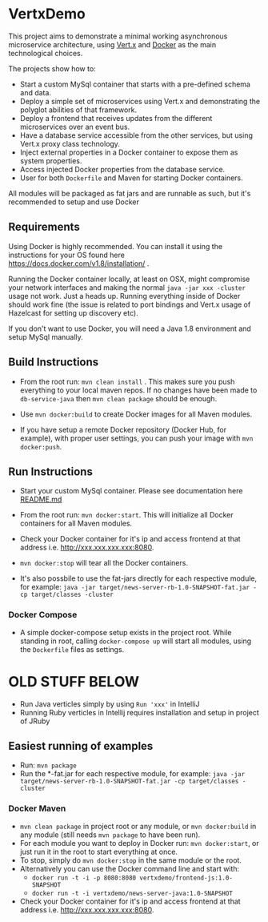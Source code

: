 # VertxDemo
This project aims to demonstrate a minimal working asynchronous microservice architecture, using [Vert.x](http://vertx.io/) 
and [Docker](https://www.docker.com/) as the main technological choices.

The projects show how to:

  * Start a custom MySql container that starts with a pre-defined schema and data.
  * Deploy a simple set of microservices using Vert.x and demonstrating the polyglot abilities of that framework.
  * Deploy a frontend that receives updates from the different microservices over an event bus.
  * Have a database service accessible from the other services, but using Vert.x proxy class technology.
  * Inject external properties in a Docker container to expose them as system properties.
  * Access injected Docker properties from the database service.
  * User for both `Dockerfile` and Maven for starting Docker containers.
  
All modules will be packaged as fat jars and are runnable as such, but it's recommended to setup and use Docker  
  
## Requirements
Using Docker is highly recommended. You can install it using the instructions for your OS found here <https://docs.docker.com/v1.8/installation/> .

Running the Docker container locally, at least on OSX, might compromise your network interfaces and making the normal `java -jar xxx -cluster`
usage not work. Just a heads up. Running everything inside of Docker should work fine (the issue is related to port bindings and 
Vert.x usage of Hazelcast for setting up discovery etc).
  
If you don't want to use Docker, you will need a Java 1.8 environment and setup MySql manually.  
  
## Build Instructions  

* From the root run: `mvn clean install` . This makes sure you push everything to your local maven repos. If no changes 
have been made to `db-service-java` then `mvn clean package` should be enough.

* Use `mvn docker:build` to create Docker images for all Maven modules.

* If you have setup a remote Docker repository (Docker Hub, for example), with proper user settings, you can push your
image with `mvn docker:push`.

## Run Instructions

* Start your custom MySql container. Please see documentation here [README.md](/database/README.md)

* From the root run: `mvn docker:start`. This will initialize all Docker containers for all Maven modules.

* Check your Docker container for it's ip and access frontend at that address i.e. <http://xxx.xxx.xxx.xxx:8080>.

* `mvn docker:stop` will tear all the Docker containers.

* It's also possbile to use the fat-jars directly for each respective module, for example: 
`java -jar target/news-server-rb-1.0-SNAPSHOT-fat.jar -cp target/classes -cluster`

### Docker Compose
  * A simple docker-compose setup exists in the project root. While standing in root, calling `docker-compose up` will start
  all modules, using the `Dockerfile` files as settings.





# OLD STUFF BELOW

* Run Java verticles simply by using `Run 'xxx'` in IntelliJ
* Running Ruby verticles in Intellij requires installation and setup in project of JRuby
    
## Easiest running of examples
* Run: `mvn package`
* Run the *-fat.jar for each respective module, for example: 
`java -jar target/news-server-rb-1.0-SNAPSHOT-fat.jar -cp target/classes -cluster`  



### Docker Maven
  * `mvn clean package` in project root or any module, or `mvn docker:build` in any module (still needs `mvn package` to have been run). 
  * For each module you want to deploy in Docker run: `mvn docker:start`, or just run it in the root to start everything at once.
  * To stop, simply do `mvn docker:stop` in the same module or the root.
  * Alternatively you can use the Docker command line and start with:
    * `docker run -t -i -p 8080:8080 vertxdemo/frontend-js:1.0-SNAPSHOT`
    * `docker run -t -i vertxdemo/news-server-java:1.0-SNAPSHOT`
  * Check your Docker container for it's ip and access frontend at that address i.e. <http://xxx.xxx.xxx.xxx:8080>.  

  
  

  
